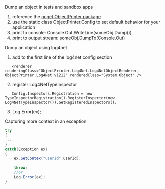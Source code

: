 Dump an object in tests and sandbox apps

1. reference the [nuget ObjectPrinter package](http://www.nuget.org/packages/ObjectPrinter/)
2. use the static class ObjectPrinter.Config to set default behavior for your application
3. print to console: Console.Out.WriteLine(someObj.Dump())
4. print to output stream: someObj.DumpTo(Console.Out)


Dump an object using log4net

1. add to the first line of the log4net config section
```
   <renderer renderingClass="ObjectPrinter.Log4Net.Log4NetObjectRenderer, ObjectPrinter.Log4Net.v1212" renderedClass="System.Object" />
```
2. register Log4NetTypeInspector
```
   Config.Inspectors.Registration = new TypeInspectorRegistration().RegisterInspector(new Log4NetTypeInspector()).GetRegisteredInspectors();
```
3. Log.Error(ex);


Capturing more context in an exception

```csharp
try
{
...
}
catch(Exception ex)
{
    ex.SetContex("userId",userId);
	
	throw;
	//or
	Log.Error(ex);
}
```
